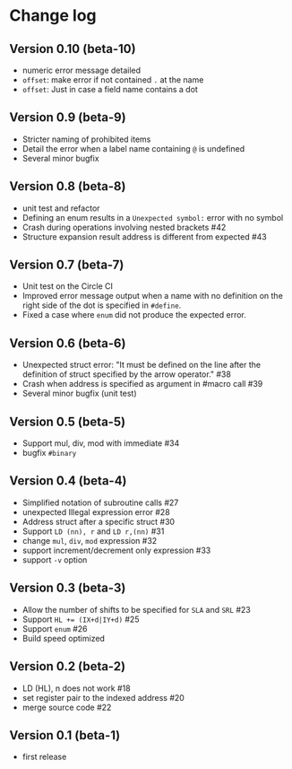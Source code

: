 # Change log

## Version 0.10 (beta-10)

- numeric error message detailed
- `offset`: make error if not contained `.` at the name
- `offset`: Just in case a field name contains a dot

## Version 0.9 (beta-9)

- Stricter naming of prohibited items
- Detail the error when a label name containing `@` is undefined
- Several minor bugfix

## Version 0.8 (beta-8)

- unit test and refactor
- Defining an enum results in a `Unexpected symbol:` error with no symbol
- Crash during operations involving nested brackets #42
- Structure expansion result address is different from expected #43

## Version 0.7 (beta-7)

- Unit test on the Circle CI
- Improved error message output when a name with no definition on the right side of the dot is specified in `#define`.
- Fixed a case where `enum` did not produce the expected error.

## Version 0.6 (beta-6)

- Unexpected struct error: "It must be defined on the line after the definition of struct specified by the arrow operator." #38
- Crash when address is specified as argument in #macro call #39
- Several minor bugfix (unit test)

## Version 0.5 (beta-5)

- Support mul, div, mod with immediate #34
- bugfix `#binary`

## Version 0.4 (beta-4)

- Simplified notation of subroutine calls #27
- unexpected Illegal expression error #28
- Address struct after a specific struct #30
- Support `LD (nn), r` and `LD r,(nn)` #31
- change `mul`, `div`, `mod` expression #32
- support increment/decrement only expression #33
- support `-v` option

## Version 0.3 (beta-3)

- Allow the number of shifts to be specified for `SLA` and `SRL` #23
- Support `HL += (IX+d|IY+d)` #25
- Support `enum` #26
- Build speed optimized

## Version 0.2 (beta-2)

- LD (HL), n does not work #18
- set register pair to the indexed address #20
- merge source code #22

## Version 0.1 (beta-1)

- first release
